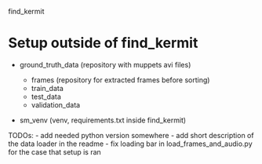 find_kermit

# Setup outside of find_kermit

- ground_truth_data (repository with muppets avi files)
    - frames (repository for extracted frames before sorting)
    - train_data 
    - test_data 
    - validation_data

- sm_venv (venv, requirements.txt inside find_kermit)


TODOs: 
    - add needed python version somewhere
    - add short description of the data loader in the readme
    - fix loading bar in load_frames_and_audio.py for the case that setup is ran